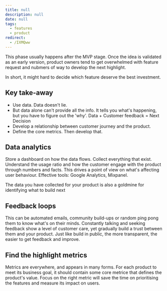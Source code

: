 ```yaml
---
title: null
description: null
date: null
tags:
  - features
  - product
redirect:
  - /IXMQww
---
```


This phase usually happens after the MVP stage. Once the idea is validated as an early version, product owners tend to get overwhelmed with feature request and nubmers of way to develop the next highlight.

In short, it might hard to decide which feature deserve the best investment.

## Key take-away

- Use data. Data doesn't lie.
- But data alone can't provide all the info. It tells you what's happening, but you have to figure out the 'why'. Data + Customer feedback = Next Decision
- Develop a relationship between customer journey and the product.
- Define the core metrics. Then develop that.

## Data analytics

Store a dashboard on how the data flows. Collect everything that exist. Understand the usage ratio and how the customer engage with the product through numbers and facts. This drives a point of view on what's affecting user behaviour. Effective tools: Google Analytics, Mixpanel.

The data you have collected for your product is also a goldmine for identifying what to build next

## Feedback loops

This can be automated emails, community build-ups or random ping pong them to know what's on their minds. Constantly talking and seeking feedback show a level of customer care, yet gradually build a trust between them and your product. Just like build in public, the more transparent, the easier to get feedback and improve.

## Find the highlight metrics

Metrics are everywhere, and appears in many forms. For each product to meet its business goal, it should contain some core metrice that defines the product's value. Focus on the right metric will save the time on prioritising the features and measure its impact on users.
